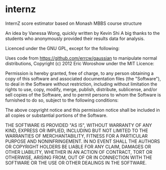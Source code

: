 # internz

InternZ score estimator based on Monash MBBS course structure

An idea by Vanessa Wong, quickly written by Kevin Shi
A big thanks to the students who anonymously provided their results data for analysis.

Licenced under the GNU GPL, except for the following:

Uses code from https://github.com/errcw/gaussian to manipulate normal distributions, Copyright (c) 2012 Eric Woroshow under the MIT Licence:

Permission is hereby granted, free of charge, to any person obtaining a copy of
this software and associated documentation files (the "Software"), to deal in
the Software without restriction, including without limitation the rights to
use, copy, modify, merge, publish, distribute, sublicense, and/or sell copies
of the Software, and to permit persons to whom the Software is furnished to do
so, subject to the following conditions:

The above copyright notice and this permission notice shall be included in all
copies or substantial portions of the Software.

THE SOFTWARE IS PROVIDED "AS IS", WITHOUT WARRANTY OF ANY KIND, EXPRESS OR
IMPLIED, INCLUDING BUT NOT LIMITED TO THE WARRANTIES OF MERCHANTABILITY,
FITNESS FOR A PARTICULAR PURPOSE AND NONINFRINGEMENT. IN NO EVENT SHALL THE
AUTHORS OR COPYRIGHT HOLDERS BE LIABLE FOR ANY CLAIM, DAMAGES OR OTHER
LIABILITY, WHETHER IN AN ACTION OF CONTRACT, TORT OR OTHERWISE, ARISING FROM,
OUT OF OR IN CONNECTION WITH THE SOFTWARE OR THE USE OR OTHER DEALINGS IN THE
SOFTWARE.
